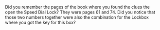 
Did you remember the pages of the book where you found the clues the open the Speed Dial Lock? They were pages 61 and 74. Did you notice that those two numbers together were also the combination for the Lockbox where you got the key for this box?


